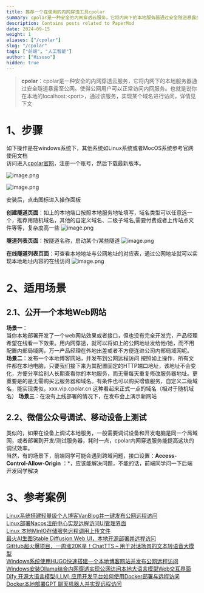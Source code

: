 ```yaml
---
title: 推荐一个在使用的内网穿透工具cpolar
summary: cpolar是一种安全的内网穿透云服务，它将内网下的本地服务器通过安全隧道暴露至公网。使得公网用户可以正常访问内网服务。也就是说你在本地的localhost:<port>，通过该服务，实现某个域名进行访问，详情见下文
description: Contains posts related to PaperMod
date: 2024-09-15
weight: 1
aliases: ["/cpolar"]
slug: "/cpolar"
tags: ["前端", "人工智能"]
author: ["Hisoso"]
hidden: true
---
```

>**cpolar**：cpolar是一种安全的内网穿透云服务，它将内网下的本地服务器通过安全隧道暴露至公网。使得公网用户可以正常访问内网服务。也就是说你在本地的localhost:<port\>，通过该服务，实现某个域名进行访问，详情见下文

# 1、步骤
如下操作是在windows系统下，其他系统如Linux系统或者MocOS系统参考官网使用文档  
访问进入[cpolar官网](https://www.cpolar.com/)，注册一个账号，然后下载最新版本。

![image.png](https://p0-xtjj-private.juejin.cn/tos-cn-i-73owjymdk6/1a4be29935364c579106cfdfad3ed434~tplv-73owjymdk6-jj-mark-v1:0:0:0:0:5o6Y6YeR5oqA5pyv56S-5Yy6IEAgZnVubnlfZnJvbnRlZHRlYW0=:q75.awebp?policy=eyJ2bSI6MywidWlkIjoiMzQ1NjUyMDI5MDMwNzU4MSJ9&rk3s=f64ab15b&x-orig-authkey=f32326d3454f2ac7e96d3d06cdbb035152127018&x-orig-expires=1726977612&x-orig-sign=AbOM2Eq0QsdigxqRRzsopoKr0VM%3D)

![image.png](https://p0-xtjj-private.juejin.cn/tos-cn-i-73owjymdk6/a409997b69e04a55bc86e8444e41e5fd~tplv-73owjymdk6-jj-mark-v1:0:0:0:0:5o6Y6YeR5oqA5pyv56S-5Yy6IEAgZnVubnlfZnJvbnRlZHRlYW0=:q75.awebp?policy=eyJ2bSI6MywidWlkIjoiMzQ1NjUyMDI5MDMwNzU4MSJ9&rk3s=f64ab15b&x-orig-authkey=f32326d3454f2ac7e96d3d06cdbb035152127018&x-orig-expires=1726977612&x-orig-sign=AXMGA%2Fyt5JO2X32F5q3vLCxSphg%3D)

安装后，点击图标进入操作面板

**创建隧道页面**：如上的本地端口按照本地服务地址填写，域名类型可以任意选一个，推荐用随机域名，其他的自定义域名、二级子域名,需要付费或者上传站点文件等等，复杂度高一些
![image.png](https://p0-xtjj-private.juejin.cn/tos-cn-i-73owjymdk6/46ef2d78a5bb462687c94ee5e989570c~tplv-73owjymdk6-jj-mark-v1:0:0:0:0:5o6Y6YeR5oqA5pyv56S-5Yy6IEAgZnVubnlfZnJvbnRlZHRlYW0=:q75.awebp?policy=eyJ2bSI6MywidWlkIjoiMzQ1NjUyMDI5MDMwNzU4MSJ9&rk3s=f64ab15b&x-orig-authkey=f32326d3454f2ac7e96d3d06cdbb035152127018&x-orig-expires=1726977612&x-orig-sign=3vWdodN1Npoef2pG5yfX9PtGyQQ%3D)

**隧道列表页面**：按隧道名称，启动某个/某些隧道
![image.png](https://p0-xtjj-private.juejin.cn/tos-cn-i-73owjymdk6/1c2df3a2a626473dbe3f9e7ded775c09~tplv-73owjymdk6-jj-mark-v1:0:0:0:0:5o6Y6YeR5oqA5pyv56S-5Yy6IEAgZnVubnlfZnJvbnRlZHRlYW0=:q75.awebp?policy=eyJ2bSI6MywidWlkIjoiMzQ1NjUyMDI5MDMwNzU4MSJ9&rk3s=f64ab15b&x-orig-authkey=f32326d3454f2ac7e96d3d06cdbb035152127018&x-orig-expires=1726977612&x-orig-sign=dZdiYkHkE3m720BlMI5GTzlra48%3D)

**在线隧道列表页面**：可查看本地地址与公网地址的对应表，通过公网地址就可以实现本地地址内容的在线访问
![image.png](https://p0-xtjj-private.juejin.cn/tos-cn-i-73owjymdk6/a9ad6bca00b844e08636f165bf8ce1fb~tplv-73owjymdk6-jj-mark-v1:0:0:0:0:5o6Y6YeR5oqA5pyv56S-5Yy6IEAgZnVubnlfZnJvbnRlZHRlYW0=:q75.awebp?policy=eyJ2bSI6MywidWlkIjoiMzQ1NjUyMDI5MDMwNzU4MSJ9&rk3s=f64ab15b&x-orig-authkey=f32326d3454f2ac7e96d3d06cdbb035152127018&x-orig-expires=1726977612&x-orig-sign=6ep66tQ%2F1gkSYIWizNZGPnTjYME%3D)


# 2、适用场景
## 2.1、公开一个本地Web网站
**场景一**：  
当你本地部署开发了一个web网站效果或者接口，但也没有完全开发完，产品经理希望在线看一下效果。用内网穿透，就可以将如上的公网地址发给他/她，而不用配置内部局域网，万一产品经理在外地出差或者不方便连进公司内部局域网呢。  
**场景二**：发布一个本地博客网站，并发布到公网远程访问
按照如上操作，所有文件都在本地电脑，只要我们接下来为其配置固定的HTTP端口地址，该地址不会变化，方便分享给别人长期查看你的本地服务，而无需每天重复修改服务器地址。更重要是的是无需购买云服务器和域名。有条件也可以购买增值服务，自定义二级域名，能实现类似，xxx.vip.cpolar.cn 这种看起来正式一点的域名（相对于随机域名）
**场景三**：在没有上线部署的情况下，在发布会上演示新网站
## 2.2、微信公众号调试、移动设备上测试
类似的，如果在设备上调试本地服务，一般需要调试设备和开发电脑是同一个局域网，或者部署到开发/测试服务器，耗时一点，cpolar内网穿透服务能提高这块的调试效率。  
当然，有的场景下，前端同学可能会遇到跨域问题，接口设置：**Access-Control-Allow-Origin** ：\*，应该能解决问题，不能的话，前端同学问一下后端开发同学解决


# 3、参考案例
[Linux系统搭建轻量级个人博客VanBlog并一键发布公网远程访问](https://www.cpolar.com/blog/the-linux-system-builds-a-lightweight-personal-blog-vanblog-and-publishes-it-for-public-network-remote-access-with-one-click)  
[Linux部署Nacos注册中心实现远程访问UI管理界面](https://www.cpolar.com/blog/implementing-remote-access-to-ui-management-interface-through-linux-deploying-nacos-registration-center)  
[Linux 本地MinIO存储服务远程调用上传文件](https://www.cpolar.com/blog/linux-local-mini-storage-service-remote-call-to-upload-files)  
[最火AI生图Stable Diffusion Web UI，本地开源部署并远程访问](https://www.cpolar.com/blog/the-hottest-love-student-tustapur-difucion-webtri-local-open-source-deployment-and-remote-access)  
[GitHub超火爆项目，一周涨20K星！ChatTTS – 用于对话场景的文本转语音大模型](https://www.cpolar.com/blog/githubs-super-hot-project-up-20k-stars-in-a-week-chattts)  
[Windows系统使用HUGO快速搭建一个本地博客网站并发布公网远程访问](https://www.cpolar.com/blog/windows-uses-hugo-to-quickly-build-a-local-blog-website-and-publish-public-remote-access)    
[Windows安装Ollama结合内网穿透实现公网访问本地大语言模型Web交互界面](https://www.cpolar.com/blog/windows-installation-of-ollama-combined-with-intranet-penetration-to-achieve-public-network-access-to-local-large-languages)  
[Dify 开源大语言模型(LLM) 应用开发平台如何使用Docker部署与远程访问](https://www.cpolar.com/blog/how-to-use-docker-to-deploy-and-remotely-access-the-dify-open-source-large-language-model-llm-application)  
[Docker本地部署GPT 聊天机器人并实现远程访问](https://www.cpolar.com/blog/docker-deploys-gpt-chatbot-locally-and-implements-remote-access)  





